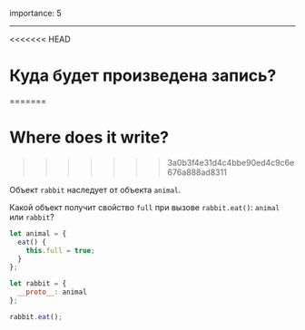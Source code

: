 importance: 5

---

<<<<<<< HEAD
# Куда будет произведена запись?
=======
# Where does it write?
>>>>>>> 3a0b3f4e31d4c4bbe90ed4c9c6e676a888ad8311

Объект `rabbit` наследует от объекта `animal`.

Какой объект получит свойство `full` при вызове `rabbit.eat()`: `animal` или `rabbit`? 

```js
let animal = {
  eat() {
    this.full = true;
  }
};

let rabbit = {
  __proto__: animal
};

rabbit.eat();
```

